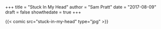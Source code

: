 +++
title = "Stuck In My Head"
author = "Sam Pratt"
date = "2017-08-09"
draft = false
showthedate = true
+++

{{< comic src="stuck-in-my-head" type="jpg" >}}
